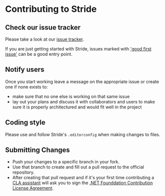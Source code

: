 ﻿# Contributing to Stride


## Check our issue tracker
Please take a look at our [issue tracker](https://github.com/stride3d/stride/issues).

If you are just getting started with Stride, issues marked with ['good first issue'](https://github.com/stride3d/stride/labels/good%20first%20issue) can be a good entry point.

## Notify users
Once you start working leave a message on the appropriate issue or create one if none exists to:
* make sure that no one else is working on that same issue
* lay out your plans and discuss it with collaborators and users to make sure it is properly architectured and would fit well in the project

## Coding style
Please use and follow Stride's `.editorconfig` when making changes to files.

## Submitting Changes
* Push your changes to a specific branch in your fork.
* Use that branch to create and fill out a pull request to the official repository.
* After creating that pull request and if it's your first time contributing a [CLA assistant](https://cla-assistant.io/) will ask you to sign the [.NET Founddation Contribution License Agreement](https://dotnetfoundation.org/docs/default-source/default-document-library/contribution-license-agreement.pdf?sfvrsn=40626e42_3).
